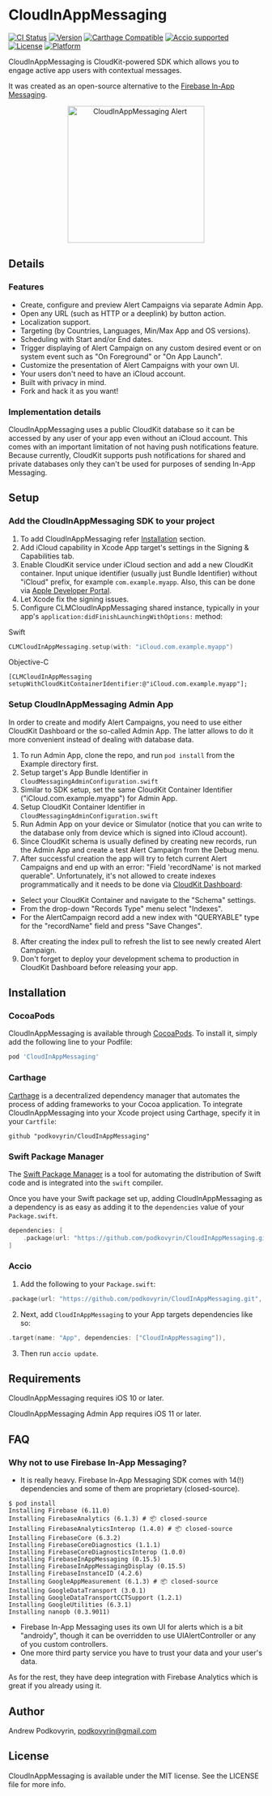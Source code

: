 
# CloudInAppMessaging

[![CI Status](https://img.shields.io/travis/podkovyrin/CloudInAppMessaging.svg?style=flat)](https://travis-ci.org/podkovyrin/CloudInAppMessaging)
[![Version](https://img.shields.io/cocoapods/v/CloudInAppMessaging.svg?style=flat)](https://cocoapods.org/pods/CloudInAppMessaging)
[![Carthage Compatible](https://img.shields.io/badge/Carthage-compatible-4BC51D.svg?style=flat)](https://github.com/Carthage/Carthage)
[![Accio supported](https://img.shields.io/badge/Accio-supported-0A7CF5.svg?style=flat)](https://github.com/JamitLabs/Accio)
[![License](https://img.shields.io/cocoapods/l/CloudInAppMessaging.svg?style=flat)](https://cocoapods.org/pods/CloudInAppMessaging)
[![Platform](https://img.shields.io/cocoapods/p/CloudInAppMessaging.svg?style=flat)](https://cocoapods.org/pods/CloudInAppMessaging)

CloudInAppMessaging is CloudKit-powered SDK which allows you to engage active app users with contextual messages.

It was created as an open-source alternative to the [Firebase In-App Messaging](https://firebase.google.com/docs/in-app-messaging).

<p align="center">
<img src="https://github.com/podkovyrin/CloudInAppMessaging/raw/master/assets/alert.png?raw=true" alt="CloudInAppMessaging Alert" width="270">
</p>

## Details

### Features

- Create, configure and preview Alert Campaigns via separate Admin App.
- Open any URL (such as HTTP or a deeplink) by button action.
- Localization support.
- Targeting (by Countries, Languages, Min/Max App and OS versions).
- Scheduling with Start and/or End dates.
- Trigger displaying of Alert Campaign on any custom desired event or on system event such as "On Foreground" or "On App Launch".
- Customize the presentation of Alert Campaigns with your own UI.
- Your users don't need to have an iCloud account.
- Built with privacy in mind.
- Fork and hack it as you want!

### Implementation details

CloudInAppMessaging uses a public CloudKit database so it can be accessed by any user of your app even without an iCloud account. This comes with an important limitation of not having push notifications feature. Because currently, CloudKit supports push notifications for shared and private databases only they can't be used for purposes of sending In-App Messaging.

## Setup

### Add the CloudInAppMessaging SDK to your project

1. To add CloudInAppMessaging refer [Installation](#installation) section.
2. Add iCloud capability in Xcode App target's settings in the Signing & Capabilities tab.
3. Enable CloudKit service under iCloud section and add a new CloudKit container.
Input unique identifier (usually just Bundle Identifier) without "iCloud" prefix, for example `com.example.myapp`. 
Also, this can be done via [Apple Developer Portal](https://developer.apple.com/account/resources/identifiers/list/cloudContainer).
4. Let Xcode fix the signing issues.
5. Configure CLMCloudInAppMessaging shared instance, typically in your app's `application:didFinishLaunchingWithOptions:` method:

Swift
```swift
CLMCloudInAppMessaging.setup(with: "iCloud.com.example.myapp")
```

Objective-C
```obj-c
[CLMCloudInAppMessaging setupWithCloudKitContainerIdentifier:@"iCloud.com.example.myapp"];
```

### Setup CloudInAppMessaging Admin App

In order to create and modify Alert Campaigns, you need to use either CloudKit Dashboard or the so-called Admin App. The latter allows to do it more convenient instead of dealing with database data.

1. To run Admin App, clone the repo, and run `pod install` from the Example directory first.
2. Setup target's App Bundle Identifier in `CloudMessagingAdminConfiguration.swift`
3. Similar to SDK setup, set the same CloudKit Container Identifier ("iCloud.com.example.myapp") for Admin App.
4. Setup CloudKit Container Identifier in `CloudMessagingAdminConfiguration.swift`
5. Run Admin App on your device or Simulator (notice that you can write to the database only from device which is signed into iCloud account).
6. Since CloudKit schema is usually defined by creating new records, run the Admin App and create a test Alert Campaign from the Debug menu.
7. After successful creation the app will try to fetch current Alert Campaigns and end up with an error: "Field 'recordName' is not marked querable". Unfortunately, it's not allowed to create indexes programmatically and it needs to be done via [CloudKit Dashboard](https://icloud.developer.apple.com/dashboard/):
- Select your CloudKit Container and navigate to the "Schema" settings.
- From the drop-down "Records Type" menu select "Indexes".
- For the AlertCampaign record add a new index with "QUERYABLE" type for the "recordName" field and press "Save Changes".
8. After creating the index pull to refresh the list to see newly created Alert Campaign.
9. Don't forget to deploy your development schema to production in CloudKit Dashboard before releasing your app.

## Installation

### CocoaPods

CloudInAppMessaging is available through [CocoaPods](https://cocoapods.org). To install it, simply add the following line to your Podfile:

```ruby
pod 'CloudInAppMessaging'
```

### Carthage

[Carthage](https://github.com/Carthage/Carthage) is a decentralized dependency manager that automates the process of adding frameworks to your Cocoa application. To integrate CloudInAppMessaging into your Xcode project using Carthage, specify it in your `Cartfile`:

```ogdl
github "podkovyrin/CloudInAppMessaging"
```

### Swift Package Manager

The [Swift Package Manager](https://swift.org/package-manager/) is a tool for automating the distribution of Swift code and is integrated into the `swift` compiler.

Once you have your Swift package set up, adding CloudInAppMessaging as a dependency is as easy as adding it to the `dependencies` value of your `Package.swift`.

```swift
dependencies: [
    .package(url: "https://github.com/podkovyrin/CloudInAppMessaging.git", from: "0.1.0")
]
```

### Accio

1. Add the following to your `Package.swift`:

```swift
.package(url: "https://github.com/podkovyrin/CloudInAppMessaging.git", .upToNextMajor(from: "0.1.0")),
```

2. Next, add `CloudInAppMessaging` to your App targets dependencies like so:

```swift
.target(name: "App", dependencies: ["CloudInAppMessaging"]),
```

3. Then run `accio update`.

## Requirements

CloudInAppMessaging requires iOS 10 or later.

CloudInAppMessaging Admin App requires iOS 11 or later.

## FAQ

### Why not to use Firebase In-App Messaging?

- It is really heavy. Firebase In-App Messaging SDK comes with 14(!) dependencies and some of them are proprietary (closed-source).
```
$ pod install
Installing Firebase (6.11.0)
Installing FirebaseAnalytics (6.1.3) # 📦 closed-source
Installing FirebaseAnalyticsInterop (1.4.0) # 📦 closed-source
Installing FirebaseCore (6.3.2)
Installing FirebaseCoreDiagnostics (1.1.1)
Installing FirebaseCoreDiagnosticsInterop (1.0.0)
Installing FirebaseInAppMessaging (0.15.5)
Installing FirebaseInAppMessagingDisplay (0.15.5)
Installing FirebaseInstanceID (4.2.6)
Installing GoogleAppMeasurement (6.1.3) # 📦 closed-source
Installing GoogleDataTransport (3.0.1)
Installing GoogleDataTransportCCTSupport (1.2.1)
Installing GoogleUtilities (6.3.1)
Installing nanopb (0.3.9011)
```
- Firebase In-App Messaging uses its own UI for alerts which is a bit "androidy", though it can be overridden to use UIAlertController or any of you custom controllers.
- One more third party service you have to trust your data and your user's data.

As for the rest, they have deep integration with Firebase Analytics which is great if you already using it.

## Author

Andrew Podkovyrin, podkovyrin@gmail.com

## License

CloudInAppMessaging is available under the MIT license. See the LICENSE file for more info.
